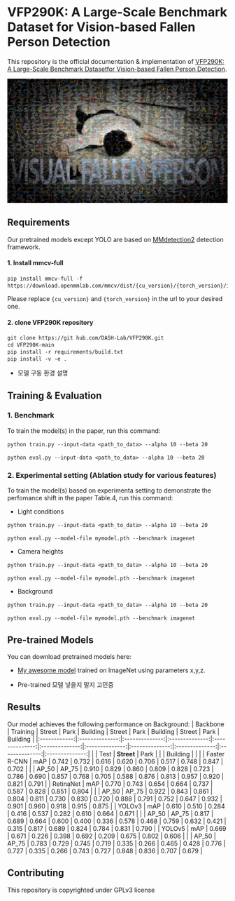 # VFP290K: A Large-Scale Benchmark Dataset for Vision-based Fallen Person Detection

This repository is the official documentation & implementation of [VFP290K: A Large-Scale Benchmark Datasetfor Vision-based Fallen Person Detection](https://openreview.net/forum?id=y2AbfIXgBK3). 

![VFP290K](./images/teaser.jpg)

## Requirements

Our pretrained models except YOLO are based on [MMdetection2](https://github.com/open-mmlab/mmdetection) detection framework.
#### 1. Install mmcv-full
```setup
pip install mmcv-full -f https://download.openmmlab.com/mmcv/dist/{cu_version}/{torch_version}/index.html
```
Please replace `{cu_version}` and `{torch_version}` in the url to your desired one.

#### 2. clone VFP290K repository
```setup
git clone https://git hub.com/DASH-Lab/VFP290K.git
cd VFP290K-main
pip install -r requirements/build.txt
pip install -v -e .
```
- 모델 구동 환경 설명

## Training & Evaluation

### 1. Benchmark
To train the model(s) in the paper, run this command:

```train
python train.py --input-data <path_to_data> --alpha 10 --beta 20
```
```eval
python eval.py --input-data <path_to_data> --alpha 10 --beta 20
```

### 2. Experimental setting (Ablation study for various features)
To train the model(s) based on experimenta setting to demonstrate the perfomance shift in the paper Table.4, run this command:

- Light conditions
```train
python train.py --input-data <path_to_data> --alpha 10 --beta 20
```

```eval
python eval.py --model-file mymodel.pth --benchmark imagenet
```

- Camera heights
```train
python train.py --input-data <path_to_data> --alpha 10 --beta 20
```
```eval
python eval.py --model-file mymodel.pth --benchmark imagenet
```

- Background
```train
python train.py --input-data <path_to_data> --alpha 10 --beta 20
```
```eval
python eval.py --model-file mymodel.pth --benchmark imagenet
```

## Pre-trained Models
You can download pretrained models here:
- [My awesome model](https://drive.google.com/mymodel.pth) trained on ImageNet using parameters x,y,z. 

- Pre-trained 모델 넣을지 말지 고민중


## Results
Our model achieves the following performance on  Background:
|   Backbone   |    Training    |     Street     |      Park      |    Building    |     Street     |      Park      |    Building    |     Street     |      Park      |    Building    |
|:------------:|:--------------:|:--------------:|:--------------:|:--------------:|:--------------:|:--------------:|:--------------:|:--------------:|:--------------:|:--------------:|
|              |      Test      |     **Street**                                     |      Park      |                |                |    Building    |                |                |
| Faster R-CNN |       mAP      |      0.742     |      0.732     |      0.616     |      0.620     |      0.706     |      0.517     |      0.748     |      0.847     |      0.702     |
|              | AP_50 \| AP_75 | 0.910 \| 0.829 | 0.860 \| 0.809 | 0.828 \| 0.723 | 0.786 \| 0.690 | 0.857 \| 0.768 | 0.705 \| 0.588 | 0.876 \| 0.813 | 0.957 \| 0.920 | 0.821 \| 0.791 |
|   RetinaNet  |       mAP      |      0.770     |      0.743     |      0.654     |      0.664     |      0.737     |      0.587     |      0.828     |      0.851     |      0.804     |
|              | AP_50 \| AP_75 | 0.922 \| 0.843 | 0.861 \| 0.804 | 0.811 \| 0.730 | 0.830 \| 0.720 | 0.888 \| 0.791 | 0.752 \| 0.647 | 0.932 \| 0.901 | 0.960 \| 0.918 | 0.915 \| 0.875 |
|    YOLOv3    |       mAP      |      0.610     |      0.510     |      0.284     |      0.416     |      0.537     |      0.282     |      0.610     |      0.664     |      0.671     |
|              | AP_50 \| AP_75 | 0.817 \| 0.689 | 0.664 \| 0.600 | 0.400 \| 0.336 | 0.578 \| 0.468 | 0.759 \| 0.632 | 0.421 \| 0.315 | 0.817 \| 0.689 | 0.824 \| 0.784 | 0.831 \| 0.790 |
|    YOLOv5    |       mAP      |      0.669     |      0.671     |      0.226     |      0.398     |      0.692     |      0.209     |      0.675     |      0.802     |      0.606     |
|              | AP_50 \| AP_75 | 0.783 \| 0.729 | 0.745 \| 0.719 | 0.335 \| 0.266 | 0.465 \| 0.428 | 0.776 \| 0.727 | 0.335 \| 0.266 | 0.743 \| 0.727 | 0.848 \| 0.836 | 0.707 \| 0.679 |



## Contributing
This repository is copyrighted under GPLv3 license 
